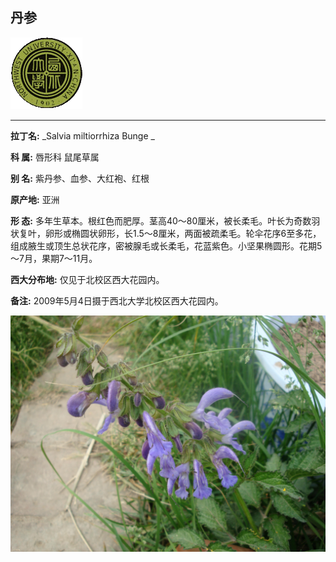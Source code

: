 ## 丹参

![西北大学校园网络植物志](../JPG/nwu.gif)

---

**拉丁名:**  _Salvia miltiorrhiza Bunge _

**科 属:** 唇形科 鼠尾草属

**别 名:** 紫丹参、血参、大红袍、红根

**原产地:** 亚洲

**形  态:** 多年生草本。根红色而肥厚。茎高40～80厘米，被长柔毛。叶长为奇数羽状复叶，卵形或椭圆状卵形，长1.5～8厘米，两面被疏柔毛。轮伞花序6至多花，组成腋生或顶生总状花序，密被腺毛或长柔毛，花蓝紫色。小坚果椭圆形。花期5～7月，果期7～11月。

**西大分布地:** 仅见于北校区西大花园内。

**备注:** 2009年5月4日摄于西北大学北校区西大花园内。

![丹参](../JPG/丹参.JPG) 

